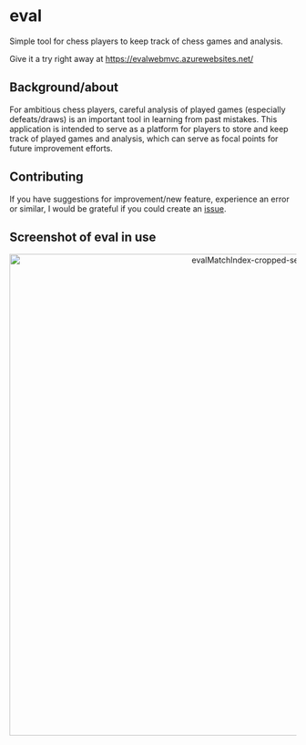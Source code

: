 # eval
Simple tool for chess players to keep track of chess games and analysis.

Give it a try right away at https://evalwebmvc.azurewebsites.net/

## Background/about
For ambitious chess players, careful analysis of played games (especially defeats/draws) is an important tool in learning from past mistakes. This application is intended to serve as a platform for players to store and keep track of played games and analysis, which can serve as focal points for future improvement efforts.

## Contributing
If you have suggestions for improvement/new feature, experience an error or similar, I would be grateful if you could create an [issue](https://github.com/mnabe/eval/issues). 

## Screenshot of eval in use
<p align="center">
  <img width="845" alt="evalMatchIndex-cropped-second" src="https://user-images.githubusercontent.com/32497085/150649805-3b660496-6f45-420b-af90-5c0f81698862.png">
</p>
